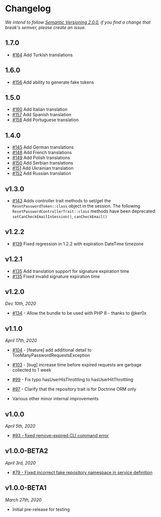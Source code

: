 # Changelog

*We intend to follow [Semantic Versioning 2.0.0](https://semver.org/), if you 
find a change that break's semver, please create an issue.*

## 1.7.0
- [#164](https://github.com/SymfonyCasts/reset-password-bundle/pull/164) Add Turkish translations

## 1.6.0
- [#156](https://github.com/SymfonyCasts/reset-password-bundle/pull/156) Add ability to generate fake tokens

## 1.5.0
- [#160](https://github.com/SymfonyCasts/reset-password-bundle/pull/160) Add Italian translation
- [#157](https://github.com/SymfonyCasts/reset-password-bundle/pull/157) Add Spanish translation
- [#158](https://github.com/SymfonyCasts/reset-password-bundle/pull/158) Add Portuguese translation

## 1.4.0

- [#145](https://github.com/SymfonyCasts/reset-password-bundle/pull/145) Add German translations
- [#148](https://github.com/SymfonyCasts/reset-password-bundle/pull/148) Add French translations
- [#149](https://github.com/SymfonyCasts/reset-password-bundle/pull/149) Add Polish translations
- [#150](https://github.com/SymfonyCasts/reset-password-bundle/pull/145) Add Serbian translations
- [#151](https://github.com/SymfonyCasts/reset-password-bundle/pull/151) Add Ukrainian translation
- [#152](https://github.com/SymfonyCasts/reset-password-bundle/pull/152) Add Russian translation

## v1.3.0

- [#143](https://github.com/SymfonyCasts/reset-password-bundle/pull/143) Adds controller trait methods to set/get the 
  `ResetPasswordToken::class` object in the session. The following `ResetPasswordControllerTrait::class` methods have been deprecated: 
  `setCanCheckEmailInSession()`, `canCheckEmail()`

## v1.2.2

- [#139](https://github.com/SymfonyCasts/reset-password-bundle/pull/139) Fixed regression
  in 1.2.2 with expiration DateTime timezone

## v1.2.1

- [#135](https://github.com/SymfonyCasts/reset-password-bundle/pull/135) Add translation support for signature expiration time
- [#135](https://github.com/SymfonyCasts/reset-password-bundle/pull/134) Fixed invalid signature expiration time

## v1.2.0

*Dec 10th, 2020*

- [#134](https://github.com/SymfonyCasts/reset-password-bundle/pull/134)  - Allow the bundle to be used with PHP 8 - thanks to @ker0x

## v1.1.0

*April 17th, 2020*

- [#104](https://github.com/SymfonyCasts/reset-password-bundle/pull/104) - [feature] add additional detail to TooManyPasswordRequestsException
- [#103](https://github.com/SymfonyCasts/reset-password-bundle/pull/103) - [bug] increase time before expired requests are garbage collected to 1 week
- [#99](https://github.com/SymfonyCasts/reset-password-bundle/pull/99) - Fix typo hasUserHisThrottling to hasUserHitThrottling
- [#97](https://github.com/SymfonyCasts/reset-password-bundle/pull/97) - Clarify that the repository trait is for Doctrine ORM only

- Various other minor internal improvements

## v1.0.0

*April 5th, 2020*

- [#93 - fixed remove-expired CLI command error](https://github.com/SymfonyCasts/reset-password-bundle/pull/93)

## v1.0.0-BETA2

*April 3rd, 2020*

- [#79 - Fixed incorrect fake repository namespace in service definition](https://github.com/SymfonyCasts/reset-password-bundle/pull/79)

## v1.0.0-BETA1

*March 27th, 2020*

- Initial pre-release for testing
